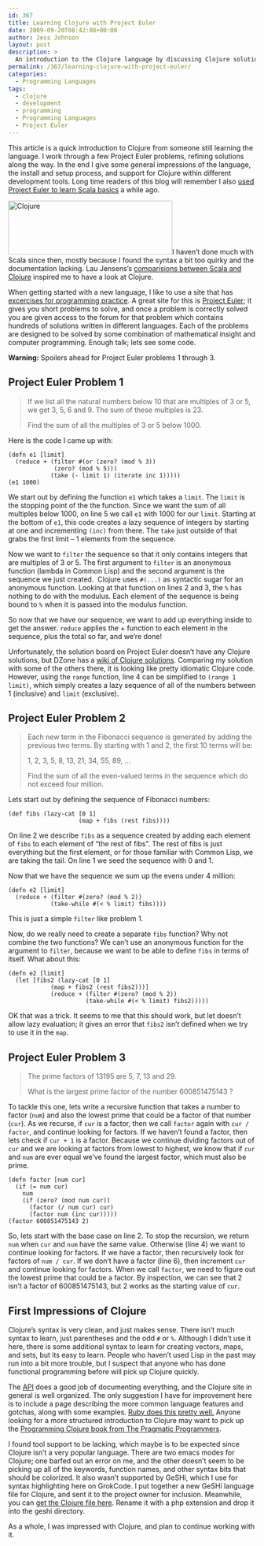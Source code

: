 ```yaml
---
id: 367
title: Learning Clojure with Project Euler
date: 2009-09-20T08:42:08+00:00
author: Jess Johnson
layout: post
description: >
  An introduction to the Clojure language by discussing Clojure solutions to Project Euler problems. First impressions from a programmer new to Clojure.
permalink: /367/learning-clojure-with-project-euler/
categories:
  - Programming Languages
tags:
  - clojure
  - development
  - programming
  - Programming Languages
  - Project Euler
---
```

This article is a quick introduction to Clojure from someone still learning the language. I work through a few Project Euler problems, refining solutions along the way. In the end I give some general impressions of the language, the install and setup process, and support for Clojure within different development tools. Long time readers of this blog will remember I also [used Project Euler to learn Scala basics](http://grokcode.com/75/learning-scala-with-project-euler/) a while ago.<!--more-->

<img class="alignleft size-full wp-image-371" title="Clojure" src="http://grokcode.com/wordpress/wp-content/uploads/clojure1.png" alt="Clojure" width="334" height="109" />I haven&#8217;t done much with Scala since then, mostly because I found the syntax a bit too quirky and the documentation lacking. Lau Jensens&#8217;s [comparisions between Scala and Clojure](http://bestinclass.wordpress.com/2009/09/14/scala-vs-clojure-lets-get-down-to-business/) inspired me to have a look at Clojure.

When getting started with a new language, I like to use a site that has [excercises for programming practice](http://grokcode.com/214/practice-your-code-fu-programming-contests-and-puzzles-online/). A great site for this is [Project Euler](http://projecteuler.net/); it gives you short problems to solve, and once a problem is correctly solved you are given access to the forum for that problem which contains hundreds of solutions written in different languages. Each of the problems are designed to be solved by some combination of mathematical insight and computer programming. Enough talk; lets see some code.

**Warning:** Spoilers ahead for Project Euler problems 1 through 3.

## Project Euler Problem 1

> If we list all the natural numbers below 10 that are multiples of 3 or 5, we get 3, 5, 6 and 9. The sum of these multiples is 23.
> 
> Find the sum of all the multiples of 3 or 5 below 1000.

Here is the code I came up with:

    (defn e1 [limit]
      (reduce + (filter #(or (zero? (mod % 3))
    			 (zero? (mod % 5)))
    		    (take (- limit 1) (iterate inc 1)))))
    (e1 1000)

We start out by defining the function `e1` which takes a `limit`. The `limit` is the stopping point of the the function. Since we want the sum of all multiples below 1000, on line 5 we call `e1` with 1000 for our `limit`. Starting at the bottom of `e1`, this code creates a lazy sequence of integers by starting at one and incrementing `(inc)` from there. The `take` just outside of that grabs the first limit &#8211; 1 elements from the sequence.

Now we want to `filter` the sequence so that it only contains integers that are multiples of 3 or 5. The first argument to `filter` is an anonymous function (lambda in Common Lisp) and the second argument is the sequence we just created.  Clojure uses `#(...)` as syntactic sugar for an anonymous function. Looking at that function on lines 2 and 3, the `%` has nothing to do with the modulus. Each element of the sequence is being bound to `%` when it is passed into the modulus function.

So now that we have our sequence, we want to add up everything inside to get the answer. `reduce` applies the + function to each element in the sequence, plus the total so far, and we&#8217;re done!

Unfortunately, the solution board on Project Euler doesn&#8217;t have any Clojure solutions, but DZone has a [wiki of Clojure solutions](http://clojure-euler.wikispaces.com/). Comparing my solution with some of the others there, it is looking like pretty idiomatic Clojure code. However, using the `range` function, line 4 can be simplified to `(range 1 limit)`, which simply creates a lazy sequence of all of the numbers between 1 (inclusive) and `limit` (exclusive).

## Project Euler Problem 2

> Each new term in the Fibonacci sequence is generated by adding the previous two terms. By starting with 1 and 2, the first 10 terms will be:
> 
> 1, 2, 3, 5, 8, 13, 21, 34, 55, 89, …
> 
> Find the sum of all the even-valued terms in the sequence which do not exceed four million.

Lets start out by defining the sequence of Fibonacci numbers:

    (def fibs (lazy-cat [0 1]
                        (map + fibs (rest fibs))))

On line 2 we describe `fibs` as a sequence created by adding each element of `fibs` to each element of &#8220;the rest of fibs&#8221;. The rest of fibs is just everything but the first element, or for those familiar with Common Lisp, we are taking the tail. On line 1 we seed the sequence with 0 and 1.

Now that we have the sequence we sum up the evens under 4 million:

    (defn e2 [limit]
      (reduce + (filter #(zero? (mod % 2))
    		    (take-while #(< % limit) fibs))))

This is just a simple `filter` like problem 1.

Now, do we really need to create a separate `fibs` function? Why not combine the two functions? We can&#8217;t use an anonymous function for the argument to `filter`, because we want to be able to define `fibs` in terms of itself. What about this:

    (defn e2 [limit]
      (let [fibs2 (lazy-cat [0 1]
    			(map + fibs2 (rest fibs2)))]
    			(reduce + (filter #(zero? (mod % 2))
    					  (take-while #(< % limit) fibs2)))))

OK that was a trick. It seems to me that this should work, but let doesn&#8217;t allow lazy evaluation; it gives an error that `fibs2` isn&#8217;t defined when we try to use it in the `map`.

## Project Euler Problem 3

> The prime factors of 13195 are 5, 7, 13 and 29.
> 
> What is the largest prime factor of the number 600851475143 ?

To tackle this one, lets write a recursive function that takes a number to factor (`num`) and also the lowest prime that could be a factor of that number (`cur`). As we recurse, if `cur` is a factor, then we call `factor` again with `cur / factor`, and continue looking for factors. If we haven&#8217;t found a factor, then lets check if `cur + 1` is a factor. Because we continue dividing factors out of `cur` and we are looking at factors from lowest to highest, we know that if `cur` and `num` are ever equal we&#8217;ve found the largest factor, which must also be prime.

    (defn factor [num cur]
      (if (= num cur)
    	num
    	(if (zero? (mod num cur))
    	  (factor (/ num cur) cur)
    	  (factor num (inc cur)))))
    (factor 600851475143 2)

So, lets start with the base case on line 2. To stop the recursion, we return `num` when `cur` and `num` have the same value. Otherwise (line 4) we want to continue looking for factors. If we have a factor, then recursively look for factors of `num / cur`. If we don&#8217;t have a factor (line 6), then increment `cur` and continue looking for factors. When we call `factor`, we need to figure out the lowest prime that could be a factor. By inspection, we can see that 2 isn&#8217;t a factor of 600851475143, but 2 works as the starting value of `cur`.

## First Impressions of Clojure

Clojure&#8217;s syntax is very clean, and just makes sense. There isn&#8217;t much syntax to learn, just parentheses and the odd `#` or `%`. Although I didn&#8217;t use it here, there is some additional syntax to learn for creating vectors, maps, and sets, but its easy to learn. People who haven&#8217;t used Lisp in the past may run into a bit more trouble, but I suspect that anyone who has done functional programming before will pick up Clojure quickly.

The [API](http://clojure.org/api) does a good job of documenting everything, and the Clojure site in general is well organized. The only suggestion I have for improvement here is to include a page describing the more common language features and gotchas, along with some examples. [Ruby does this pretty well.](http://www.ruby-lang.org/en/documentation/ruby-from-other-languages/) Anyone looking for a more structured introduction to Clojure may want to pick up the [Programming Clojure book from The Pragmatic Programmers](http://www.amazon.com/gp/product/1934356336?ie=UTF8&tag=grok-20&linkCode=as2&camp=1789&creative=390957&creativeASIN=1934356336).

I found tool support to be lacking, which maybe is to be expected since Clojure isn&#8217;t a very popular language. There are two emacs modes for Clojure; one barfed out an error on me, and the other doesn&#8217;t seem to be picking up all of the keywords, function names, and other syntax bits that should be colorized. It also wasn&#8217;t supported by GeSHi, which I use for syntax highlighting here on GrokCode. I put together a new GeSHi language file for Clojure, and sent it to the project owner for inclusion. Meanwhile, you can [get the Clojure file here](http://grokcode.com/downloads/clojure.txt). Rename it with a php extension and drop it into the geshi directory.

As a whole, I was impressed with Clojure, and plan to continue working with it.
